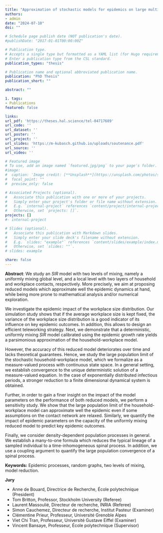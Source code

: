 ```yaml
---
title: "Approximation of stochastic models for epidemics on large multi-level graphs"
authors:
- admin
date: "2024-07-10"
doi: ""

# Schedule page publish date (NOT publication's date).
#publishDate: "2017-01-01T00:00:00Z"

# Publication type.
# Accepts a single type but formatted as a YAML list (for Hugo requirements).
# Enter a publication type from the CSL standard.
publication_types: "thesis"

# Publication name and optional abbreviated publication name.
publication: "PhD Thesis"
publication_short: ""

abstract: ""

1. tags:
- Publications
featured: false

links:
url_pdf: 'https://theses.hal.science/tel-04717689'
url_code: ''
url_dataset: ''
url_poster: ''
url_project: ''
url_slides: 'https://m-kubasch.github.io/uploads/soutenance.pdf'
url_source: ''
url_video: ''

# Featured image
# To use, add an image named `featured.jpg/png` to your page's folder. 
#image:
#  caption: 'Image credit: [**Unsplash**](https://unsplash.com/photos/s9CC2SKySJM)'
#  focal_point: ""
#  preview_only: false

# Associated Projects (optional).
#   Associate this publication with one or more of your projects.
#   Simply enter your project's folder or file name without extension.
#   E.g. `internal-project` references `content/project/internal-project/index.md`.
#   Otherwise, set `projects: []`.
projects: []
#- internal-project

# Slides (optional).
#   Associate this publication with Markdown slides.
#   Simply enter your slide deck's filename without extension.
#   E.g. `slides: "example"` references `content/slides/example/index.md`.
#   Otherwise, set `slides: ""`.
# slides: example

share: false
---
```


**Abstract**: We study an *SIR* model with two levels of mixing, namely a uniformly mixing global level, and a local level with two layers of household and workplace contacts, respectively. More precisely, we aim at proposing reduced models which approximate well the epidemic dynamics at hand, while being more prone to mathematical analysis and/or numerical exploration.

We investigate the epidemic impact of the workplace size distribution. Our simulation study shows that if the average workplace size is kept fixed, the variance of the workplace size distribution is a good indicator of its influence on key epidemic outcomes. In addition, this allows to design an efficient teleworking strategy. Next, we demonstrate that a deterministic, uniformly mixing *SIR* model calibrated using the epidemic growth rate yields a parsimonious approximation of the household-workplace model. 

However, the accuracy of this reduced model deteriorates over time and lacks theoretical guarantees. Hence, we study the large population limit of the stochastic household-workplace model, which we formalize as a measure-valued process with continuous state space. In a general setting, we establish convergence to the unique deterministic solution of a measure-valued equation. In the case of exponentially distributed infectious periods, a stronger reduction to a finite dimensional dynamical system is obtained. 

Further, in order to gain a finer insight on the impact of the model parameters on the performance of both reduced models, we perform a sensitivity study. We show that the large population limit of the household-workplace model can approximate well the epidemic even if some assumptions on the contact network are relaxed. Similarly, we quantify the impact of epidemic parameters on the capacity of the uniformly mixing reduced model to predict key epidemic outcomes. 

Finally, we consider density-dependent population processes in general. We establish a many-to-one formula which reduces the typical lineage of a sampled individual to a time-inhomogeneous spinal process. In addition, we use a coupling argument to quantify the large population convergence of a spinal process.

**Keywords:** Epidemic processes, random graphs, two levels of mixing, model reduction.

**Jury** 
- Anne de Bouard, Directrice de Recherche, École polytechnique (President)
- Tom Britton, Professor, Stockholm University (Referee) 
- Laurent Massoulié, Directeur de recherche, INRIA (Referee)
- Simon Cauchemez, Directeur de recherche, Institut Pasteur (Examiner)
- Clémentine Prieur, Professeur, Université Grenoble Alpes
- Viet Chi Tran, Professeur, Université Gustave Eiffel (Examiner)
- Vincent Bansaye, Professeur, École polytechnique (Supervisor)



